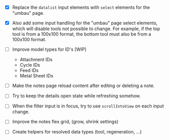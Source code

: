 - [x] Replace the `datalist` input elements with `select` elements for the "umbau" page.
- [x] Also add some input handling for the "umbau" page select elements, which will disable tools not possible to change. For example, if the top tool is from a 100x100 format, the bottom tool must also be from a 100x100 format.

- [ ] Improve model types for ID's [WIP]
  - Attachment IDs
  - Cycle IDs
  - Feed IDs
  - Metal Sheet IDs

- [ ] Make the notes page reload content after editing or deleting a note.
- [ ] Try to keep the details open state while refreshing somehow.
- [ ] When the filter input is in focus, try to use `scrollIntoView` on each input change.
- [ ] Improve the notes flex grid, (grow, shrink settings)
- [ ] Create helpers for resolved data types (tool, regeneration, ...)
